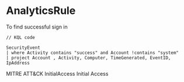 # AnalyticsRule

To find successful sign in&#x20;

```
// KQL code

SecurityEvent
| where Activity contains "success" and Account !contains "system" 
| project Account , Activity, Computer, TimeGenerated, EventID, IpAddress
```

MITRE ATT\&CK InitialAccess Initial Access




